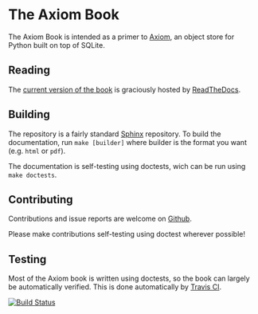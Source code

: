 # The Axiom Book

The Axiom Book is intended as a primer to [Axiom][axiom], an object
store for Python built on top of SQLite.

[axiom]: http://pypi.python.org/pypi/Axiom

## Reading

The [current version of the book][current] is graciously hosted by
[ReadTheDocs][rtd].

[current]: https://the-axiom-book.readthedocs.org/en/latest/
[rtd]: https://readthedocs.org

## Building

The repository is a fairly standard [Sphinx][sphinx] repository. To
build the documentation, run `make [builder]` where builder is the
format you want (e.g. `html` or `pdf`).

[sphinx]: http://sphinx-doc.org/

The documentation is self-testing using doctests, wich can be run
using `make doctests`.

## Contributing

Contributions and issue reports are welcome on [Github][github].

[github]: https://github.com/lvh/axiombook

Please make contributions self-testing using doctest wherever possible!

## Testing

Most of the Axiom book is written using doctests, so the book can
largely be automatically verified. This is done automatically by
[Travis CI][travis].

[![Build Status](https://travis-ci.org/lvh/axiombook.png?branch=master)](https://travis-ci.org/lvh/axiombook)

[travis]: https://travis-ci.org/lvh/axiombook
